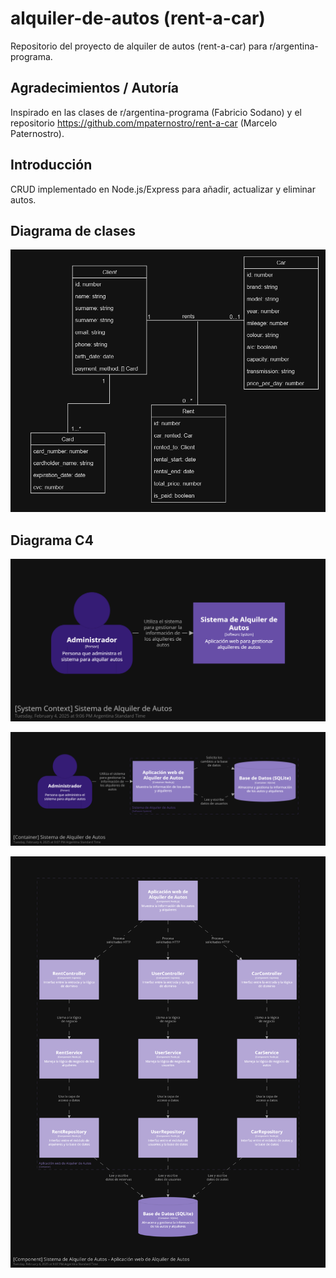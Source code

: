# alquiler-de-autos (rent-a-car)

Repositorio del proyecto de alquiler de autos (rent-a-car) para r/argentina-programa.

## Agradecimientos / Autoría

Inspirado en las clases de r/argentina-programa (Fabricio Sodano) y el repositorio https://github.com/mpaternostro/rent-a-car (Marcelo Paternostro).

## Introducción

CRUD implementado en Node.js/Express para añadir, actualizar y eliminar autos.

## Diagrama de clases

![Diagrama de clases para la aplicación del Alquiler de Autos](docs\class_diagram-rent-a-car.png)

## Diagrama C4

![Diagrama C4 (Nivel 1) para la aplicación del Alquiler de Autos](docs\c4-level-1.png)

![Diagrama C4 (Nivel 2) para la aplicación del Alquiler de Autos](docs\c4-level-2.png)

![Diagrama C4 (Nivel 3) para la aplicación del Alquiler de Autos](docs\c4-level-3.png)
